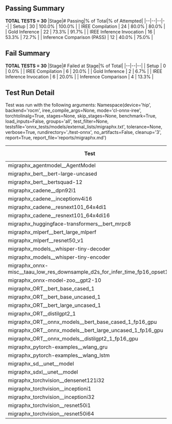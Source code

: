 ## Passing Summary

**TOTAL TESTS = 30**
|Stage|# Passing|% of Total|% of Attempted|
|--|--|--|--|
| Setup | 30 | 100.0% | 100.0% |
| IREE Compilation | 24 | 80.0% | 80.0% |
| Gold Inference | 22 | 73.3% | 91.7% |
| IREE Inference Invocation | 16 | 53.3% | 72.7% |
| Inference Comparison (PASS) | 12 | 40.0% | 75.0% |
## Fail Summary

**TOTAL TESTS = 30**
|Stage|# Failed at Stage|% of Total|
|--|--|--|
| Setup | 0 | 0.0% |
| IREE Compilation | 6 | 20.0% |
| Gold Inference | 2 | 6.7% |
| IREE Inference Invocation | 6 | 20.0% |
| Inference Comparison | 4 | 13.3% |
## Test Run Detail
Test was run with the following arguments:
Namespace(device='hip', backend='rocm', iree_compile_args=None, mode='cl-onnx-iree', torchtolinalg=True, stages=None, skip_stages=None, benchmark=True, load_inputs=False, groups='all', test_filter=None, testsfile='onnx_tests/models/external_lists/migraphx.txt', tolerance=None, verbose=True, rundirectory='./test-onnx', no_artifacts=False, cleanup='3', report=True, report_file='reports/migraphx.md')

| Test | Exit Status | Mean Benchmark Time (ms) | Notes |
|--|--|--|--|
| migraphx_agentmodel__AgentModel | compilation | None | |
| migraphx_bert__bert-large-uncased | preprocessing | None | |
| migraphx_bert__bertsquad-12 | Numerics | 860.9325650613755 | |
| migraphx_cadene__dpn92i1 | PASS | 55.692512727079865 | |
| migraphx_cadene__inceptionv4i16 | PASS | 1055.8031456700214 | |
| migraphx_cadene__resnext101_64x4di1 | PASS | 78.35471496434398 | |
| migraphx_cadene__resnext101_64x4di16 | PASS | 1960.23419763272 | |
| migraphx_huggingface-transformers__bert_mrpc8 | native_inference | None | |
| migraphx_mlperf__bert_large_mlperf | Numerics | 70.18746691403176 | |
| migraphx_mlperf__resnet50_v1 | PASS | 27.157791193204528 | |
| migraphx_models__whisper-tiny-decoder | compiled_inference | None | |
| migraphx_models__whisper-tiny-encoder | native_inference | None | |
| migraphx_onnx-misc__taau_low_res_downsample_d2s_for_infer_time_fp16_opset11 | import_model | None | |
| migraphx_onnx-model-zoo__gpt2-10 | preprocessing | None | |
| migraphx_ORT__bert_base_cased_1 | compiled_inference | None | |
| migraphx_ORT__bert_base_uncased_1 | compiled_inference | None | |
| migraphx_ORT__bert_large_uncased_1 | compiled_inference | None | |
| migraphx_ORT__distilgpt2_1 | compiled_inference | None | |
| migraphx_ORT__onnx_models__bert_base_cased_1_fp16_gpu | Numerics | 426.89543349357945 | |
| migraphx_ORT__onnx_models__bert_large_uncased_1_fp16_gpu | Numerics | 1572.660759712259 | |
| migraphx_ORT__onnx_models__distilgpt2_1_fp16_gpu | compiled_inference | None | |
| migraphx_pytorch-examples__wlang_gru | PASS | 658.7385943469901 | |
| migraphx_pytorch-examples__wlang_lstm | PASS | 8.250603403932615 | |
| migraphx_sd__unet__model | import_model | None | |
| migraphx_sdxl__unet__model | import_model | None | |
| migraphx_torchvision__densenet121i32 | PASS | 371.36225850554183 | |
| migraphx_torchvision__inceptioni1 | PASS | 45.48942393675032 | |
| migraphx_torchvision__inceptioni32 | PASS | 848.2237670493001 | |
| migraphx_torchvision__resnet50i1 | PASS | 25.585787057588316 | |
| migraphx_torchvision__resnet50i64 | PASS | 1665.7083976703386 | |
